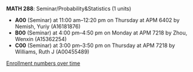 **MATH 288**: Seminar/Probability&Statistics (1 units)

- **A00** (Seminar) at 11:00 am–12:20 pm on Thursday at APM 6402 by Nemish, Yuriy (A16181876)
- **B00** (Seminar) at 4:00 pm–4:50 pm on Monday at APM 7218 by Zhou, Wenxin (A15362254)
- **C00** (Seminar) at 3:00 pm–3:50 pm on Thursday at APM 7218 by Williams, Ruth J (A00455489)

[Enrollment numbers over time](./MATH288.tsv)
